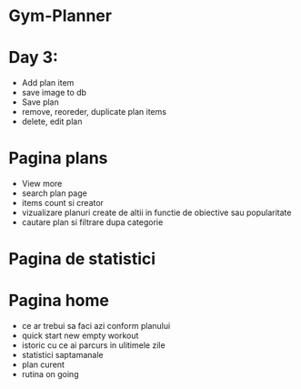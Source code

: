 # Gym-Planner

# Day 3:

- Add plan item
- save image to db
- Save plan
- remove, reoreder, duplicate plan items
- delete, edit plan

# Pagina plans

- View more
- search plan page
- items count si creator
- vizualizare planuri create de altii in functie de obiective sau popularitate
- cautare plan si filtrare dupa categorie

# Pagina de statistici

# Pagina home

- ce ar trebui sa faci azi conform planului
- quick start new empty workout
- istoric cu ce ai parcurs in ulitimele zile
- statistici saptamanale
- plan curent
- rutina on going
